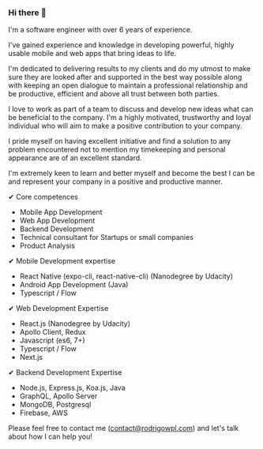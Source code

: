 ### Hi there 👋

I'm a software engineer with over 6 years of experience.

I've gained experience and knowledge in developing powerful, highly usable mobile and web apps that bring ideas to life.

I'm dedicated to delivering results to my clients and do my utmost to make sure they are looked after and supported in the best way possible along with keeping an open dialogue to maintain a professional relationship and be productive, efficient and above all trust between both parties.

I love to work as part of a team to discuss and develop new ideas what can be beneficial to the company. I'm a highly motivated, trustworthy and loyal individual who will aim to make a positive contribution to your company.

I pride myself on having excellent initiative and find a solution to any problem encountered not to mention my timekeeping and personal appearance are of an excellent standard.

I'm extremely keen to learn and better myself and become the best I can be and represent your company in a positive and productive manner.

✔︎ Core competences
- Mobile App Development
- Web App Development
- Backend Development
- Technical consultant for Startups or small companies
- Product Analysis

✔︎ Mobile Development expertise
- React Native (expo-cli, react-native-cli) (Nanodegree by Udacity)
- Android App Development (Java)
- Typescript / Flow

✔︎ Web Development Expertise
- React.js (Nanodegree by Udacity)
- Apollo Client, Redux
- Javascript (es6, 7+)
- Typescript / Flow
- Next.js

✔︎ Backend Development Expertise
- Node.js, Express.js, Koa.js, Java
- GraphQL, Apollo Server
- MongoDB, Postgresql
- Firebase, AWS

Please feel free to contact me (contact@rodrigowpl.com) and let's talk about how I can help you!
